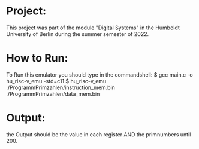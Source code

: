 # Project:
This project was part of the module "Digital Systems" in the Humboldt University of Berlin during the summer semester of 2022.

# How to Run:
To Run this emulator you should type in the commandshell:
  $ gcc main.c -o hu_risc-v_emu -std=c11
  $ hu_risc-v_emu ./ProgrammPrimzahlen/instruction_mem.bin ./ProgrammPrimzahlen/data_mem.bin
  
# Output: 
the Output should be the value in each register AND the primnumbers until 200. 
 
